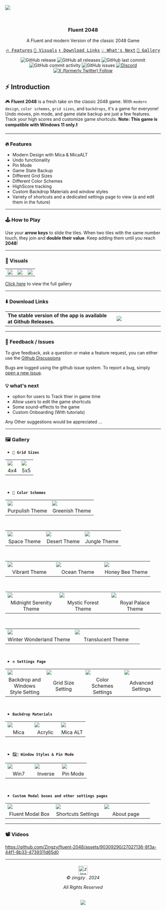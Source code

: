 <image src='https://github.com/Zingzy/fluent-2048/assets/90309290/4282af9a-e5e4-473d-8a3c-a93004c26a56'/>

&nbsp;

<h3 align="center">Fluent 2048</h3>
<p align="center">A Fluent and modern Version of the classic 2048 Game</p>

<p align="center">
    <a href="#-features"><kbd>🔥 Features</kbd></a>
    <a href="#-visuals"><kbd>👀 Visuals</kbd></a>
    <a href="#%EF%B8%8F-download-links" target="_blank"><kbd>⬇️ Download Links</kbd></a>
    <a href="#-whats-next"><kbd>💡 What's Next</kbd></a>
    <a href="#-gallery"><kbd>🎨 Gallery</kbd></a>
</p>

<p align="center">
<img src="https://img.shields.io/github/v/release/zingzy/fluent-2048?logo=github" alt="GitHub release">
<img src="https://img.shields.io/github/downloads/zingzy/fluent-2048/total?logo=github" alt="GitHub all releases">
<img src="https://img.shields.io/github/last-commit/zingzy/fluent-2048?logo=github" alt="GitHub last commit">
<img src="https://img.shields.io/github/commit-activity/m/zingzy/fluent-2048?logo=github" alt="GitHub commit activity">
<img src="https://img.shields.io/github/issues/zingzy/fluent-2048?logo=github" alt="GitHub issues">
<a href="https://spoo.me/discord"><img src="https://img.shields.io/discord/1192388005206433892?logo=discord" alt="Discord"></a>
<a href="https://twitter.com/spoo_me"><img src="https://img.shields.io/twitter/follow/zingzy3?logo=twitter&label=%40zingzy3&color=0bf" alt="X (formerly Twitter) Follow"></a>
</p>

## ⚡ Introduction

🎮 **Fluent 2048** is a fresh take on the classic 2048 game. With `modern design`, `color schemes`, `grid sizes`, and `backdrops`, it's a game for everyone! Undo moves, pin mode, and game state backup are just a few features. Track your high scores and customize game shortcuts. **Note: This game is compatible with Windows 11 only.❗**

---

### 🔥 Features

- Modern Design with Mica & MicaALT
- Undo functionality
- Pin Mode
- Game State Backup
- Different Grid Sizes
- Different Color Schemes
- HighScore tracking
- Custom Backdrop Materials and window styles
- Variety of shortcuts and a dedicated settings page to view (a and edit them in the future)

---

### 🕹️ How to Play

Use your **arrow keys** to slide the tiles. When two tiles with the same number touch, they join and **double their value**. Keep adding them until you reach **2048**!

---

### 👀 Visuals

<table>
  <tr>
    <td width="33%"><image src='https://raw.githubusercontent.com/zingzy/fluent-2048/main/screenshots/micaALT.png'/></td>
    <td width="33%"><image src='https://raw.githubusercontent.com/zingzy/fluent-2048/main/screenshots/windows7.png'/></td>
    <td width="33%"><image src='https://raw.githubusercontent.com/zingzy/fluent-2048/main/screenshots/mica.png'/></td>
  </tr>
</table>

[Click here](#-gallery) to view the full gallery

---

### ⬇️ Download Links

<table>
  <tr>
    <td width="70%">
      <b>The stable version of the app is available at Github Releases.</b>
    </td>
    <td width="30%">
      <a href="https://github.com/Zingzy/fluent-2048/releases/latest"><img src="https://i.imgur.com/ydZp1wW.png"/></a>
    </td>
  </tr>
</table>

---

### 📝 Feedback / Issues

To give feedback, ask a question or make a feature request, you can either use the [Github Discussions](https://github.com/Zingzy/fluent-2048/discussions)

Bugs are logged using the github issue system. To report a bug, simply [open a new issue](https://github.com/Zingzy/fluent-2048/issues/new).

### 💡 what's next

- option for users to Track thier in game time
- Allow users to edit the game shortcuts
- Some sound-effects to the game
- Custom Onboarding (With tutorials)

Any Other suggestions would be appreciated ...

---

### 🖼️ Gallery

- **`📏 Grid Sizes`**

<table>
  <tr>
    <td width="50%"><image src='https://raw.githubusercontent.com/zingzy/fluent-2048/main/screenshots/mica.png' /></td>
    <td width="50%"><image src='https://raw.githubusercontent.com/zingzy/fluent-2048/main/screenshots/5x5.png' /></td>
  </tr>
  <tr>
    <td width='50%' align='center'>4x4</td>
    <td width='50%' align='center'>5x5</td>
  </tr>
</table>

&nbsp;

- **`🌈 Color Schemes`**

<table>
  <tr>
    <td width="50%"><image src='https://raw.githubusercontent.com/zingzy/fluent-2048/main/screenshots/purpulish.png' /></td>
    <td width="50%"><image src='https://raw.githubusercontent.com/zingzy/fluent-2048/main/screenshots/greenish.png' /></td>
  </tr>
  <tr>
    <td width='50%' align='center'>Purpulish Theme</td>
    <td width='50%' align='center'>Greenish Theme</td>
  </tr>
</table>

<br>

<table>
  <tr>
    <td width="33%"><image src='https://raw.githubusercontent.com/zingzy/fluent-2048/main/screenshots/space.png' /></td>
    <td width="33%"><image src='https://raw.githubusercontent.com/zingzy/fluent-2048/main/screenshots/desert.png' /></td>
    <td width="33%"><image src='https://raw.githubusercontent.com/zingzy/fluent-2048/main/screenshots/jungle.png' /></td>
  </tr>
  <tr>
    <td width='33%' align='center'>Space Theme</td>
    <td width='33%' align='center'>Desert Theme</td>
    <td width='33%' align='center'>Jungle Theme</td>
  </tr>
  </table>

<br>

  <table>
  <tr>
    <td width="33%"><image src='https://raw.githubusercontent.com/zingzy/fluent-2048/main/screenshots/vibrant.png' /></td>
    <td width="33%"><image src='https://raw.githubusercontent.com/zingzy/fluent-2048/main/screenshots/ocean.png' /></td>
    <td width="33%"><image src='https://raw.githubusercontent.com/zingzy/fluent-2048/main/screenshots/honeyBee.png' /></td>
  </tr>
  <tr>
    <td width='33%' align='center'>Vibrant Theme</td>
    <td width='33%' align='center'>Ocean Theme</td>
    <td width='33%' align='center'>Honey Bee Theme</td>
  </tr>
</table>

<br>

<table>
  <tr>
    <td width="33%"><image src='https://raw.githubusercontent.com/zingzy/fluent-2048/main/screenshots/midnightSerenity.png' /></td>
    <td width="33%"><image src='https://raw.githubusercontent.com/zingzy/fluent-2048/main/screenshots/mysticForest.png' /></td>
    <td width="33%"><image src='https://raw.githubusercontent.com/zingzy/fluent-2048/main/screenshots/royalPalace.png' /></td>
  </tr>
  <tr>
    <td width='33%' align='center'>Midnight Serenity Theme</td>
    <td width='33%' align='center'>Mystic Forest Theme</td>
    <td width='33%' align='center'>Royal Palace Theme</td>
  </tr>
</table>

<br>

<table>
  <tr>
    <td width="50%"><image src='https://raw.githubusercontent.com/zingzy/fluent-2048/main/screenshots/winterWonderland.png' /></td>
    <td width="50%"><image src='https://raw.githubusercontent.com/zingzy/fluent-2048/main/screenshots/translucent.png' /></td>
  </tr>
  <tr>
    <td width='50%' align='center'>Winter Wonderland Theme</td>
    <td width='50%' align='center'>Translucent Theme</td>
  </tr>
</table>

&nbsp;

- **`⚙️ Settings Page`**

<table>
  <tr>
    <td width="25%"><image src='https://raw.githubusercontent.com/zingzy/fluent-2048/main/screenshots/settings1.png'/></td>
    <td width="25%"><image src='https://raw.githubusercontent.com/zingzy/fluent-2048/main/screenshots/settings2.png'/></td>
    <td width="25%"><image src='https://raw.githubusercontent.com/zingzy/fluent-2048/main/screenshots/settings3.png'/></td>
    <td width="25%"><image src='https://raw.githubusercontent.com/zingzy/fluent-2048/main/screenshots/settings4.png'/></td>
  </tr>
  <tr>
    <td width='25%' align='center'>Backdrop and Windows Style Setting</td>
    <td width='25%' align='center'>Grid Size Setting</td>
    <td width='25%' align='center'>Color Schemes Settings</td>
    <td width='25%' align='center'>Advanced Settings</td>
  </tr>
</table>

&nbsp;

- **`Backdrop Materials`**

<table>
  <tr>
    <td width="33%"><image src='https://raw.githubusercontent.com/zingzy/fluent-2048/main/screenshots/mica.png' /></td>
    <td width="33%"><image src='https://raw.githubusercontent.com/zingzy/fluent-2048/main/screenshots/acrylic.png' /></td>
    <td width='33%'><image src='https://raw.githubusercontent.com/zingzy/fluent-2048/main/screenshots/micaALT.png' /></td>
  </tr>
  <tr>
    <td width='33%' align='center'>Mica</td>
    <td width='33%' align='center'>Acrylic</td>
    <td width='33%' align='center'>Mica ALT</td>
  </tr>
</table>

&nbsp;

- **`🪟📌 Window Styles & Pin Mode`**

<table>
  <tr>
    <td width="33%"><image src='https://raw.githubusercontent.com/zingzy/fluent-2048/main/screenshots/windows7.png' /></td>
    <td width="33%"><image src='https://raw.githubusercontent.com/zingzy/fluent-2048/main/screenshots/micaALT.png' /></td>
    <td width='33%'><image src='https://raw.githubusercontent.com/zingzy/fluent-2048/main/screenshots/pinMode.png' /></td>
  </tr>
  <tr>
    <td width='33%' align='center'>Win7</td>
    <td width='33%' align='center'>Inverse</td>
    <td width='33%' align='center'>Pin Mode</td>
  </tr>
</table>

&nbsp;

- **`Custom Modal boxes and other settings pages`**

<table>
  <tr>
    <td width="33%"><image src='https://raw.githubusercontent.com/zingzy/fluent-2048/main/screenshots/gameOver.png' /></td>
    <td width="33%"><image src='https://raw.githubusercontent.com/zingzy/fluent-2048/main/screenshots/shortcutsSettings.png' /></td>
    <td width='33%'><image src='https://raw.githubusercontent.com/zingzy/fluent-2048/main/screenshots/aboutWindow.png' /></td>
  </tr>
  <tr>
    <td width='33%' align='center'>Fluent Modal Box</td>
    <td width='33%' align='center'>Shortcuts Settings</td>
    <td width='33%' align='center'>About page</td>
  </tr>
</table>

---

### 📽️ Videos

https://github.com/Zingzy/fluent-2048/assets/90309290/27027136-8f3a-44f1-8b33-4739311d65d0

---

<h6 align="center">
<img src="https://avatars.githubusercontent.com/u/90309290?v=4" height=30 title="zingzy Copyright">
<br>
© zingzy . 2024

All Rights Reserved</h6>

<p align="center">
	<a href="https://github.com/zingzy/fluent-2048/blob/master/LICENSE.txt"><img src="https://img.shields.io/static/v1.svg?style=for-the-badge&label=License&message=MIT&logoColor=d9e0ee&colorA=363a4f&colorB=b7bdf8"/></a>
</p>
